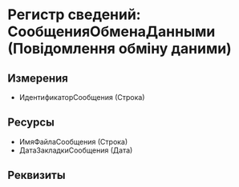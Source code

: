 ﻿# Регистр сведений: СообщенияОбменаДанными (Повідомлення обміну даними)

## Измерения

- ИдентификаторСообщения (Строка)

## Ресурсы

- ИмяФайлаСообщения (Строка)
- ДатаЗакладкиСообщения (Дата)

## Реквизиты


